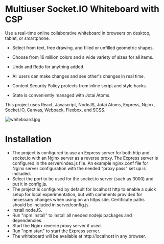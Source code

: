 # Multiuser Socket.IO Whiteboard with CSP 

Use a real-time online collaborative whiteboard in browsers on desktop, tablet, or smartphone.

* Select from text, free drawing, and filled or unfilled geometric shapes.

* Choose from 16 million colors and a wide variety of sizes for all items.

* Undo and Redo for anything added.

* All users can make changes and see other's changes in real time.

* Content Security Policy protects from inline script and style hacks. 

* State is conveniently managed with Jotai Atoms.

This project uses React, Javascript, NodeJS, Jotai Atoms, Express, Nginx, Socket.IO, Canvas, Webpack, Flexbox, and SCSS.

![whiteboard.jpg](https://github.com/tom4244/Multiuser-Socket.IO-Whiteboard-with-CSP/blob/main/src/app/img/whiteboard.png\?raw\=true)

# Installation
* The project is configured to use an Express server for both http and socket.io with an Nginx server as a reverse proxy. The Express server is configured in the server/index.js file. An example nginx.conf file for Nginx server configuration with the needed "proxy pass" set up is included. 
* Select the port to be used for the socket.io server (such as 3000) and put it in config.js.
* The project is configured by default for localhost http to enable a quick setup for local experimentation, but with comments provided for necessary changes when using on an https site. Certificate paths should be included in server/config.js.
* Install nodeJS.
* Run "npm install" to install all needed nodejs packages and dependencies.
* Start the Nginx reverse proxy server if used.
* Run "npm start" to start the Express server.
* The whiteboard will be available at http://localhost in any browser.


